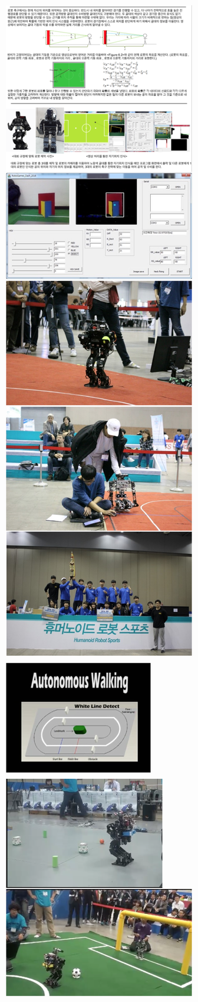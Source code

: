 
![Structure](../assets/rnd/1.png)
![Structure](../assets/rnd/11.png)
![Structure](../assets/rnd/2.png)
![Structure](../assets/rnd/3.png)
![Structure](../assets/rnd/4.png)


[![IMAGE ALT TEXT HERE](../assets/rnd/autonomous_walking.png)](https://www.youtube.com/watch?v=X9RNKX111RY)

[![Video](../assets/rnd/object_detection.png)](https://youtu.be/kQNjoTFVPc4)
[![Video](../assets/rnd/penalty_kick.png)](https://youtu.be/PTTJLG46A4Q)